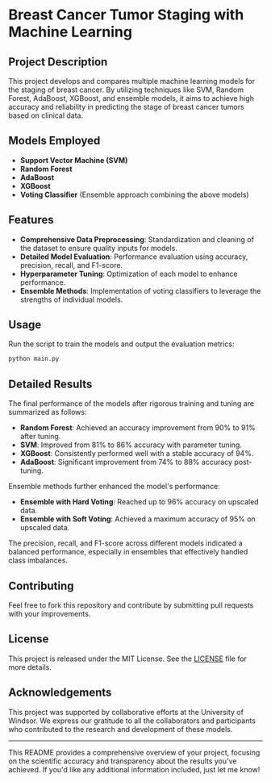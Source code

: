 # Breast Cancer Tumor Staging with Machine Learning

## Project Description

This project develops and compares multiple machine learning models for the staging of breast cancer. By utilizing techniques like SVM, Random Forest, AdaBoost, XGBoost, and ensemble models, it aims to achieve high accuracy and reliability in predicting the stage of breast cancer tumors based on clinical data.

## Models Employed

- **Support Vector Machine (SVM)**
- **Random Forest**
- **AdaBoost**
- **XGBoost**
- **Voting Classifier** (Ensemble approach combining the above models)

## Features

- **Comprehensive Data Preprocessing**: Standardization and cleaning of the dataset to ensure quality inputs for models.
- **Detailed Model Evaluation**: Performance evaluation using accuracy, precision, recall, and F1-score.
- **Hyperparameter Tuning**: Optimization of each model to enhance performance.
- **Ensemble Methods**: Implementation of voting classifiers to leverage the strengths of individual models.

## Usage

Run the script to train the models and output the evaluation metrics:
```bash
python main.py
```

## Detailed Results

The final performance of the models after rigorous training and tuning are summarized as follows:

- **Random Forest**: Achieved an accuracy improvement from 90% to 91% after tuning.
- **SVM**: Improved from 81% to 86% accuracy with parameter tuning.
- **XGBoost**: Consistently performed well with a stable accuracy of 94%.
- **AdaBoost**: Significant improvement from 74% to 88% accuracy post-tuning.

Ensemble methods further enhanced the model's performance:
- **Ensemble with Hard Voting**: Reached up to 96% accuracy on upscaled data.
- **Ensemble with Soft Voting**: Achieved a maximum accuracy of 95% on upscaled data.

The precision, recall, and F1-score across different models indicated a balanced performance, especially in ensembles that effectively handled class imbalances.

## Contributing

Feel free to fork this repository and contribute by submitting pull requests with your improvements.

## License

This project is released under the MIT License. See the [LICENSE](LICENSE.md) file for more details.

## Acknowledgements

This project was supported by collaborative efforts at the University of Windsor. We express our gratitude to all the collaborators and participants who contributed to the research and development of these models.

---

This README provides a comprehensive overview of your project, focusing on the scientific accuracy and transparency about the results you've achieved. If you'd like any additional information included, just let me know!